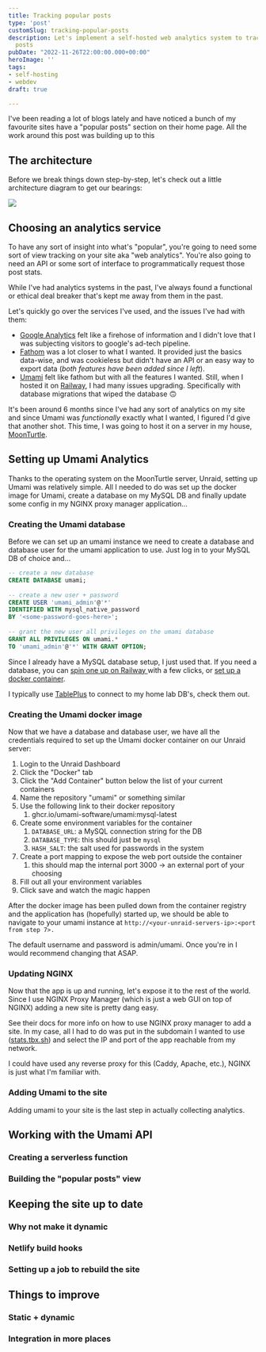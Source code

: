 ```yaml
---
title: Tracking popular posts
type: 'post'
customSlug: tracking-popular-posts
description: Let's implement a self-hosted web analytics system to track my popular
  posts
pubDate: "2022-11-26T22:00:00.000+00:00"
heroImage: ''
tags:
- self-hosting
- webdev
draft: true

---
```

I've been reading a lot of blogs lately and have noticed a bunch of my favourite sites have a "popular posts" section on their home page. All the work around this post was building up to this

## The architecture

Before we break things down step-by-step, let's check out a little architecture diagram to get our bearings:

![](https://res.cloudinary.com/mykalcodes/image/upload/v1669490875/Mykal%20Codes/popular_post_architecture_aqlmhq.png)

## Choosing an analytics service

To have any sort of insight into what's "popular", you're going to need some sort of view tracking on your site aka "web analytics". You're also going to need an API or some sort of interface to programmatically request those post stats.

While I've had analytics systems in the past, I've always found a functional or ethical deal breaker that's kept me away from them in the past.

Let's quickly go over the services I've used, and the issues I've had with them:

* [Google Analytics](https://analytics.google.com/analytics/web/) felt like a firehose of information and I didn't love that I was subjecting visitors to google's ad-tech pipeline.
* [Fathom](https://usefathom.com/) was a lot closer to what I wanted. It provided just the basics data-wise, and was cookieless but didn't have an API or an easy way to export data (_both features have been added since I left_).
* [Umami](https://umami.is/) felt like fathom but with all the features I wanted. Still, when I hosted it on [Railway](https://railway.app), I had many issues upgrading. Specifically with database migrations that wiped the database 🙃

It's been around 6 months since I've had any sort of analytics on my site and since Umami was _functionally_ exactly what I wanted, I figured I'd give that another shot. This time, I was going to host it on a server in my house, [MoonTurtle](https://mykal.codes/uses/#-nas-server-aka-moonturtle).

## Setting up Umami Analytics

Thanks to the operating system on the MoonTurtle server, Unraid, setting up Umami was relatively simple. All I needed to do was set up the docker image for Umami, create a database on my MySQL DB and finally update some config in my NGINX proxy manager application...

### Creating the Umami database

Before we can set up an umami instance we need to create a database and database user for the umami application to use. Just log in to your MySQL DB of choice and...

```sql
-- create a new database
CREATE DATABASE umami;
    
-- create a new user + password
CREATE USER 'umami_admin'@'*' 
IDENTIFIED WITH mysql_native_password 
BY '<some-password-goes-here>';
    
-- grant the new user all privileges on the umami database
GRANT ALL PRIVILEGES ON umami.* 
TO 'umami_admin'@'*' WITH GRANT OPTION;
```

Since I already have a MySQL database setup, I just used that. If you need a database, you can [spin one up on Railway ](https://docs.railway.app/develop/services#database-services)with a few clicks, or [set up a docker container](https://hub.docker.com/_/mysql).

I typically use [TablePlus](https://tableplus.com/) to connect to my home lab DB's, check them out.

### Creating the Umami docker image

Now that we have a database and database user, we have all the credentials required to set up the Umami docker container on our Unraid server:

1. Login to the Unraid Dashboard
2. Click the "Docker" tab
3. Click the "Add Container" button below the list of your current containers
4. Name the repository "umami" or something similar
5. Use the following link to their docker repository
   1. ghcr.io/umami-software/umami:mysql-latest
6. Create some environment variables for the container
   1. `DATABASE_URL`: a MySQL connection string for the DB
   2. `DATABASE_TYPE`: this should just be `mysql`
   3. `HASH_SALT`: the salt used for passwords in the system
7. Create a port mapping to expose the web port outside the container
   1. this should map the internal port 3000 -> an external port of your choosing
8. Fill out all your environment variables
9. Click save and watch the magic happen

After the docker image has been pulled down from the container registry and the application has (hopefully) started up, we should be able to navigate to your umami instance at `http://<your-unraid-servers-ip>:<port from step 7>.`

The default username and password is admin/umami. Once you're in I would recommend changing that ASAP.

### Updating NGINX

Now that the app is up and running, let's expose it to the rest of the world. Since I use NGINX Proxy Manager (which is just a web GUI on top of NGINX) adding a new site is pretty dang easy.

See their docs for more info on how to use NGINX proxy manager to add a site. In my case, all I had to do was put in the subdomain I wanted to use ([stats.tbx.sh](https://stats.tbx.sh)) and select the IP and port of the app reachable from my network. 

I could have used any reverse proxy for this (Caddy, Apache, etc.), NGINX is just what I'm familiar with. 

### Adding Umami to the site

Adding umami to your site is the last step in actually collecting analytics. 

## Working with the Umami API

### Creating a serverless function

### Building the "popular posts" view

## Keeping the site up to date

### Why not make it dynamic

### Netlify build hooks

### Setting up a job to rebuild the site

## Things to improve

### Static + dynamic

### Integration in more places